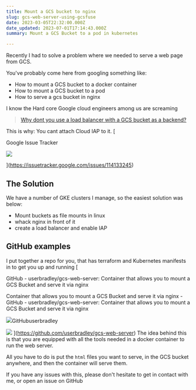 ```yaml
---
title: Mount a GCS bucket to nginx
slug: gcs-web-server-using-gcsfuse
date: 2023-03-05T22:32:00.000Z
date_updated: 2023-07-01T17:14:43.000Z
summary: Mount a GCS Bucket to a pod in kubernetes

---
```


Recently I had to solve a problem where we needed to serve a web page from GCS.

You've probably come here from googling something like:

- How to mount a GCS bucket to a docker container
- How to mount a GCS bucket to a pod
- How to serve a gcs bucket in nginx

I know the Hard core Google cloud engineers among us are screaming

> [Why dont you use a load balancer with a GCS bucket as a backend?](https://cloud.google.com/load-balancing/docs/https/ext-load-balancer-backend-buckets)

This is why: You cant attach Cloud IAP to it.
[

Google Issue Tracker

![](https://www.gstatic.com/buganizer/img/v0/favicon.ico)

](<https://issuetracker.google.com/issues/114133245>)

## The Solution

We have a number of GKE clusters I manage, so the easiest solution was below:

- Mount buckets as file mounts in linux
- whack nginx in front of it
- create a load balancer and enable IAP

## GitHub examples

I put together a repo for you, that has terraform and Kubernetes manifests in to get you up and running
[

GitHub - userbradley/gcs-web-server: Container that allows you to mount a GCS Bucket and serve it via nginx

Container that allows you to mount a GCS Bucket and serve it via nginx - GitHub - userbradley/gcs-web-server: Container that allows you to mount a GCS Bucket and serve it via nginx

![](https://github.githubassets.com/favicons/favicon.svg)GitHubuserbradley

![](https://opengraph.githubassets.com/549a2784b6270b8fcf62f865f6b6d01de2dfb93915f7d575c5f89e0d6e5440d4/userbradley/gcs-web-server)
](<https://github.com/userbradley/gcs-web-server>)
The idea behind this is that you are equipped with all the tools needed in a docker container to run the web server.

All you have to do is put the `html` files you want to serve, in the GCS bucket anywhere, and then the container will serve them.

If you have any issues with this, please don't hesitate to get in contact with me, or open an issue on GitHub
